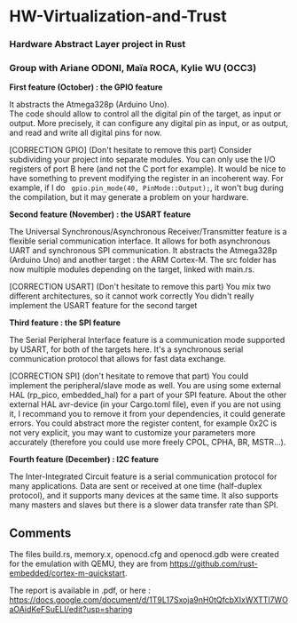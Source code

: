 # HW-Virtualization-and-Trust

### Hardware Abstract Layer project in Rust

### Group with Ariane ODONI, Maïa ROCA, Kylie WU (OCC3)

**First feature (October) : the GPIO feature**  

It abstracts the Atmega328p (Arduino Uno).  
The code should allow to control all the digital pin of the target, as input or output. More precisely, it can configure any digital pin as input, or as output, and read and write all digital pins for now.

[CORRECTION GPIO] (Don't hesitate to remove this part)
Consider subdividing your project into separate modules. 
You can only use the I/O registers of port B here (and not the C port for example).
It would be nice to have something to prevent modifying the register in an incoherent way. For example, if I do ``` gpio.pin_mode(40, PinMode::Output);```, it won't bug during the compilation, but it may generate a problem on your hardware.

**Second feature (November) : the USART feature**

The Universal Synchronous/Asynchronous Receiver/Transmitter feature is a flexible serial communication interface. It allows for both asynchronous UART and synchronous SPI communication. It abstracts the Atmega328p (Arduino Uno) and another target : the ARM Cortex-M.
The src folder has now multiple modules depending on the target, linked with main.rs.

[CORRECTION USART] (Don't hesitate to remove this part)
You mix two different architectures, so it cannot work correctly
You didn't really implement the USART feature for the second target

**Third feature : the SPI feature**

The Serial Peripheral Interface feature is a communication mode supported by USART, for both of the targets here. It's a synchronous serial communication protocol that allows for fast data exchange.

[CORRECTION SPI] (don't hesitate to remove that part)
You could implement the peripheral/slave mode as well.
You are using some external HAL (rp_pico, embedded_hal) for a part of your SPI feature.
About the other external HAL avr-device (in your Cargo.toml file), even if you are not using it, I recommand you to remove it from your dependencies, it could generate errors.
You could abstract more the register content, for example 0x2C is not very explicit, you may want to customize your parameters more accurately (therefore you could use more freely CPOL, CPHA, BR, MSTR...).

**Fourth feature (December) : I2C feature**

The Inter-Integrated Circuit feature is a serial communication protocol for many applications. Data are sent or received at one time (half-duplex protocol), and it supports many devices at the same time. It also supports many masters and slaves but there is a slower data transfer rate than SPI.

## Comments
The files build.rs, memory.x, openocd.cfg and openocd.gdb were created for the emulation with QEMU, they are from https://github.com/rust-embedded/cortex-m-quickstart.

The report is available in .pdf, or here : https://docs.google.com/document/d/1T9L17Sxoja9nH0tQfcbXIxWXTTl7WOaOAidKeFSuELI/edit?usp=sharing
